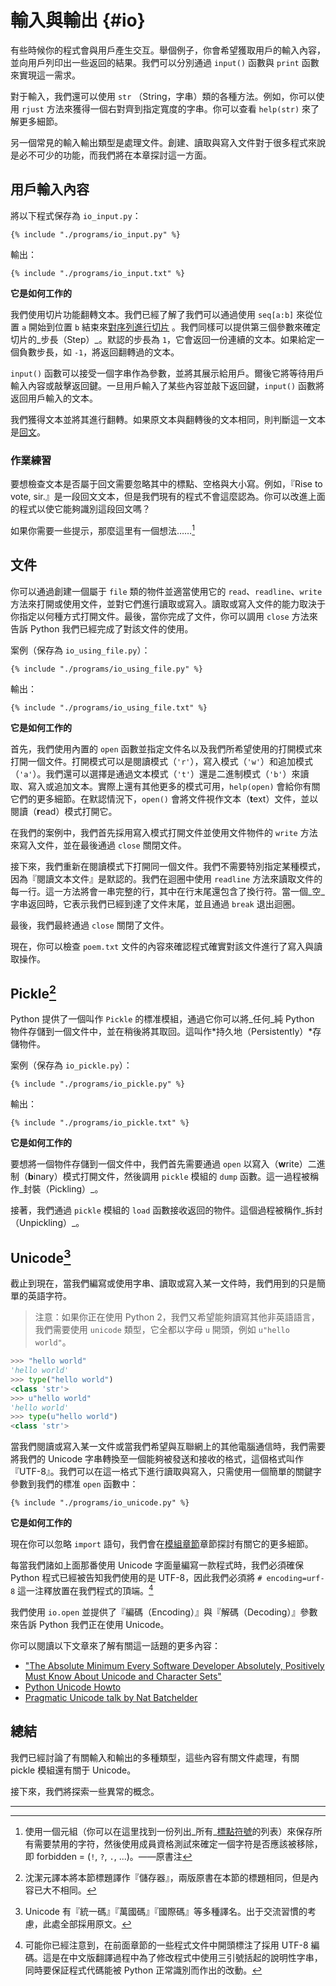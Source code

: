 # 輸入與輸出 {#io}

有些時候你的程式會與用戶產生交互。舉個例子，你會希望獲取用戶的輸入內容，並向用戶列印出一些返回的結果。我們可以分別通過 `input()` 函數與 `print` 函數來實現這一需求。

對于輸入，我們還可以使用 `str` （String，字串）類的各種方法。例如，你可以使用 `rjust` 方法來獲得一個右對齊到指定寬度的字串。你可以查看 `help(str)` 來了解更多細節。

另一個常見的輸入輸出類型是處理文件。創建、讀取與寫入文件對于很多程式來說是必不可少的功能，而我們將在本章探討這一方面。

## 用戶輸入內容

將以下程式保存為 `io_input.py`：

<pre><code class="lang-python">{% include "./programs/io_input.py" %}</code></pre>

輸出：

<pre><code>{% include "./programs/io_input.txt" %}</code></pre>

**它是如何工作的**

我們使用切片功能翻轉文本。我們已經了解了我們可以通過使用 `seq[a:b]` 來從位置 `a` 開始到位置 `b` 結束來[對序列進行切片](./12.data_structures.md#sequence) 。我們同樣可以提供第三個參數來確定切片的_步長（Step）_。默認的步長為 `1`，它會返回一份連續的文本。如果給定一個負數步長，如 `-1`，將返回翻轉過的文本。

`input()` 函數可以接受一個字串作為參數，並將其展示給用戶。爾後它將等待用戶輸入內容或敲擊返回鍵。一旦用戶輸入了某些內容並敲下返回鍵，`input()` 函數將返回用戶輸入的文本。

我們獲得文本並將其進行翻轉。如果原文本與翻轉後的文本相同，則判斷這一文本是[回文](http://en.wiktionary.org/wiki/palindrome)。

### 作業練習

要想檢查文本是否屬于回文需要忽略其中的標點、空格與大小寫。例如，『Rise to vote, sir.』是一段回文文本，但是我們現有的程式不會這麼認為。你可以改進上面的程式以使它能夠識別這段回文嗎？

如果你需要一些提示，那麼這里有一個想法……[^1]

## 文件

你可以通過創建一個屬于 `file` 類的物件並適當使用它的 `read`、`readline`、`write` 方法來打開或使用文件，並對它們進行讀取或寫入。讀取或寫入文件的能力取決于你指定以何種方式打開文件。最後，當你完成了文件，你可以調用 `close` 方法來告訴 Python 我們已經完成了對該文件的使用。

案例（保存為 `io_using_file.py`）：

<pre><code class="lang-python">{% include "./programs/io_using_file.py" %}</code></pre>

輸出：

<pre><code>{% include "./programs/io_using_file.txt" %}</code></pre>

**它是如何工作的**

首先，我們使用內置的 `open` 函數並指定文件名以及我們所希望使用的打開模式來打開一個文件。打開模式可以是閱讀模式（`'r'`），寫入模式（`'w'`）和追加模式（`'a'`）。我們還可以選擇是通過文本模式（`'t'`）還是二進制模式（`'b'`）來讀取、寫入或追加文本。實際上還有其他更多的模式可用，`help(open)` 會給你有關它們的更多細節。在默認情況下，`open()` 會將文件視作文本（**t**ext）文件，並以閱讀（**r**ead）模式打開它。

在我們的案例中，我們首先採用寫入模式打開文件並使用文件物件的 `write` 方法來寫入文件，並在最後通過 `close` 關閉文件。

接下來，我們重新在閱讀模式下打開同一個文件。我們不需要特別指定某種模式，因為『閱讀文本文件』是默認的。我們在迴圈中使用 `readline` 方法來讀取文件的每一行。這一方法將會一串完整的行，其中在行末尾還包含了換行符。當一個_空_字串返回時，它表示我們已經到達了文件末尾，並且通過 `break` 退出迴圈。

最後，我們最終通過 `close` 關閉了文件。

現在，你可以檢查 `poem.txt` 文件的內容來確認程式確實對該文件進行了寫入與讀取操作。

## Pickle[^2]

Python 提供了一個叫作 `Pickle` 的標准模組，通過它你可以將_任何_純 Python 物件存儲到一個文件中，並在稍後將其取回。這叫作*持久地（Persistently）*存儲物件。

案例（保存為 `io_pickle.py`）：

<pre><code class="lang-python">{% include "./programs/io_pickle.py" %}</code></pre>

輸出：

<pre><code>{% include "./programs/io_pickle.txt" %}</code></pre>

**它是如何工作的**

要想將一個物件存儲到一個文件中，我們首先需要通過 `open` 以寫入（**w**rite）二進制（**b**inary）模式打開文件，然後調用 `pickle` 模組的 `dump` 函數。這一過程被稱作_封裝（Pickling）_。

接著，我們通過 `pickle` 模組的 `load` 函數接收返回的物件。這個過程被稱作_拆封（Unpickling）_。

## Unicode[^3]

截止到現在，當我們編寫或使用字串、讀取或寫入某一文件時，我們用到的只是簡單的英語字符。

> 注意：如果你正在使用 Python 2，我們又希望能夠讀寫其他非英語語言，我們需要使用 `unicode` 類型，它全都以字母 `u` 開頭，例如 `u"hello world"`。

```python
>>> "hello world"
'hello world'
>>> type("hello world")
<class 'str'>
>>> u"hello world"
'hello world'
>>> type(u"hello world")
<class 'str'>
```

當我們閱讀或寫入某一文件或當我們希望與互聯網上的其他電腦通信時，我們需要將我們的 Unicode 字串轉換至一個能夠被發送和接收的格式，這個格式叫作『UTF-8』。我們可以在這一格式下進行讀取與寫入，只需使用一個簡單的關鍵字參數到我們的標准 `open` 函數中：

<pre><code class="lang-python">{% include "./programs/io_unicode.py" %}</code></pre>

**它是如何工作的**

現在你可以忽略 `import` 語句，我們會在[模組章節](./11.modules.md#modules)章節探討有關它的更多細節。

每當我們諸如上面那番使用 Unicode 字面量編寫一款程式時，我們必須確保 Python 程式已經被告知我們使用的是 UTF-8，因此我們必須將 `# encoding=urf-8` 這一注釋放置在我們程式的頂端。[^4]

我們使用 `io.open` 並提供了『編碼（Encoding）』與『解碼（Decoding）』參數來告訴 Python 我們正在使用 Unicode。

你可以閱讀以下文章來了解有關這一話題的更多內容：

- ["The Absolute Minimum Every Software Developer Absolutely, Positively Must Know About Unicode and Character Sets"](http://www.joelonsoftware.com/articles/Unicode.html)
- [Python Unicode Howto](http://docs.python.org/3/howto/unicode.html)
- [Pragmatic Unicode talk by Nat Batchelder](http://nedbatchelder.com/text/unipain.html)

## 總結

我們已經討論了有關輸入和輸出的多種類型，這些內容有關文件處理，有關 pickle 模組還有關于 Unicode。

接下來，我們將探索一些異常的概念。

---

[^1]: 使用一個元組（你可以在這里找到一份列出_所有_[標點符號](http://grammar.ccc.commnet.edu/grammar/marks/marks.htm)的列表）來保存所有需要禁用的字符，然後使用成員資格測試來確定一個字符是否應該被移除，即 forbidden = (`!`, `?`, `.`, ...)。——原書注

[^2]: 沈潔元譯本將本節標題譯作『儲存器』，兩版原書在本節的標題相同，但是內容已大不相同。

[^3]: Unicode 有『統一碼』『萬國碼』『國際碼』等多種譯名。出于交流習慣的考慮，此處全部採用原文。

[^4]: 可能你已經注意到，在前面章節的一些程式文件中開頭標注了採用 UTF-8 編碼。這是在中文版翻譯過程中為了修改程式中使用三引號括起的說明性字串，同時要保証程式代碼能被 Python 正常識別而作出的改動。